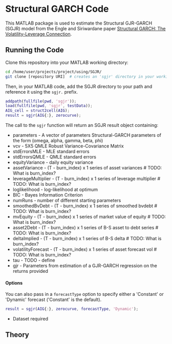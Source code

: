 # Structural GARCH Code

This MATLAB package is used to estimate the Structural GJR-GARCH (SGJR) model from the Engle and Siriwardane paper [Structural GARCH: The Volatility-Leverage Connection](https://papers.ssrn.com/sol3/papers.cfm?abstract_id=2596622).

## Running the Code
Clone this repository into your MATLAB working directory:

```bash
cd /home/user/projects/project/using/SGJR/
git clone [repository URI]  # creates an 'sgjr' directory in your working directory
```

Then, in your MATLAB code, add the SGJR directory to your path and reference it using the `sgjr.` prefix.

```MATLAB
addpath(fullfile(pwd, 'sgjr'));
load(fullfile(pwd, 'sgjr', testData));
AIG_cell = struct2cell(AIG);
result = sgjr(AIG{:}, zerocurve);
```

The call to the `sgjr` function will return an SGJR result object containing:

* parameters - A vector of parameters Structural-GARCH parameters of the form (omega, alpha, gamma, beta, phi)
* vcv - 5X5 QMLE Robust Variance-Covariance Matrix
* stdErrorsMLE - MLE standard errors
* stdErrorsQMLE - QMLE standard errors
* equityVariance - daily equity variance
* assetVariance - (T - burn_index) x 1 series of asset variances            # TODO: What is burn_index?
* leverageMultiplier - (T - burn_index) x 1 series of leverage multiplier   # TODO: What is burn_index?
* loglikelihood - log-likelihood at optimum
* BIC - Bayes Information Criterion
* numRuns - number of different starting parameters
* smoothedBvDebt - (T - burn_index) x 1 series of smoothed bvdebt          # TODO: What is burn_index?
* mvEquity - (T - burn_index) x 1 series of market value of equity         # TODO: What is burn_index?
* asset2Debt - (T - burn_index) x 1 series of B-S asset to debt series     # TODO: What is burn_index?
* deltaImplied - (T - burn_index) x 1 series of B-S delta                  # TODO: What is burn_index?
* volatilityForecast - (T - burn_index) x 1 series of asset forecast vol   # TODO: What is burn_index?
* tau - TODO - define
* gjr - Parameters from estimation of a GJR-GARCH regression on the returns provided

#### Options

You can also pass in a `forecastType` option to specify either a 'Constant' or 'Dynamic' forecast ('Constant' is the default).

```MATLAB
result = sgjr(AIG{:}, zerocurve, forecastType, 'Dynamic');
```

* Dataset required

## Theory
